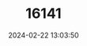 ---
title: "16141"
category: "Parantica clinias"
draft: false
date: 2024-02-22 13:03:50
languages:
  English: ["New Ireland Yellow Tiger"]
---